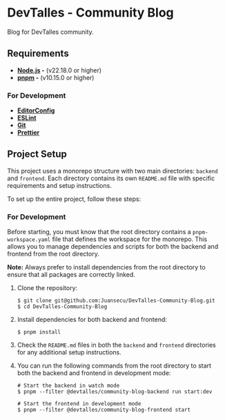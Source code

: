 # DevTalles - Community Blog

Blog for DevTalles community.

## Requirements

- **[Node.js](https://nodejs.org/) -** (v22.18.0 or higher)
- **[pnpm](https://pnpm.io/) -** (v10.15.0 or higher)

### For Development

- **[EditorConfig](https://editorconfig.org/)**
- **[ESLint](https://eslint.org/)**
- **[Git](https://git-scm.com/)**
- **[Prettier](https://prettier.io/)**

## Project Setup

This project uses a monorepo structure with two main directories:
`backend` and `frontend`. Each directory contains its own `README.md` file
with specific requirements and setup instructions.

To set up the entire project, follow these steps:

### For Development

Before starting, you must know that the root directory
contains a `pnpm-workspace.yaml` file that defines the workspace for the
monorepo. This allows you to manage dependencies and scripts for both the
backend and frontend from the root directory.

**Note:** Always prefer to install dependencies from the root directory to ensure
that all packages are correctly linked.

1. Clone the repository:

    ```console
    $ git clone git@github.com:Juansecu/DevTalles-Community-Blog.git
    $ cd DevTalles-Community-Blog
    ```

2. Install dependencies for both backend and frontend:

    ```console
    $ pnpm install
    ```

3. Check the `README.md` files in both the `backend` and `frontend` directories
   for any additional setup instructions.
4. You can run the following commands from the root directory to start both
   the backend and frontend in development mode:

    ```console
    # Start the backend in watch mode
    $ pnpm --filter @devtalles/community-blog-backend run start:dev

    # Start the frontend in development mode
    $ pnpm --filter @devtalles/community-blog-frontend start
    ```

